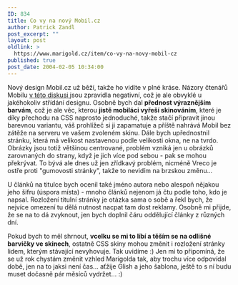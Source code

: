 ```yaml
---
ID: 834
title: Co vy na nový Mobil.cz
author: Patrick Zandl
post_excerpt: ""
layout: post
oldlink: >
  https://www.marigold.cz/item/co-vy-na-novy-mobil-cz
published: true
post_date: 2004-02-05 10:34:00
---
```

<p>
Nový design Mobil.cz už běží, takže ho vidíte v plné kráse. Názory čtenářů Mobilu <A href="http://mobil.idnes.cz/rozbal_diskusi.html?diskuse=17318&amp;vsechny_r=0" target=_blank>v této diskusi </A>jsou zpravidla negativní, což je ale obvyklé u jakéhokoliv střídání designu. Osobně bych dal <STRONG>přednost výraznějším barvám</STRONG>, což je ale věc, kterou <STRONG>jistě mobiláci vyřeší skinováním</STRONG>, které je díky přechodu na CSS naprosto jednoduché, takže stačí připravit jinou barevnou variantu, váš prohlížeč si ji zapamatuje a příště nahrává Mobil bez zátěže na serveru ve vašem zvoleném skinu. Dále bych upřednostnil stránku, která má velikost nastavenou podle velikosti okna, ne na tvrdo. Obrázky jsou totiž většinou centrované, problém vzniká jen u obrázků zarovnaných do strany, když je jich více pod sebou - pak se mohou překrývat. To bývá ale dnes už jen zřídkavý problém, nicméně Vreco je ostře proti "gumovosti stránky", takže to nevidím na brzskou změnu...</p>

<p>
U článků na titulce bych ocenil také jméno autora nebo alespoň nějakou jeho šifru (úspora místa) - mnoho článků nejenom já čtu podle toho, kdo je napsal. Rozložení titulní stránky je otázka sama o sobě a řekl bych, že nejvíce omezení tu dělá nutnost nacpat tam dost reklamy. Osobně mi přijde, že se na to dá zvyknout, jen bych doplnil čáru oddělující články z různých dní. </p>

<p>
Pokud bych to měl shrnout, <STRONG>vcelku se mi to líbí a těším se na odlišné barvičky ve skinech</STRONG>, ostatně CSS skiny mohou změnit i rozložení stránky lidem, kterým stávající nevyhovuje. Tak uvidíme :) Jen mi to připomíná, že se už rok chystám změnit vzhled Marigolda tak, aby trochu více odpovídal době, jen na to jaksi není čas... aťžije Glish a jeho šablona, ještě to s ní budu muset dočasně pár měsíců vydržet... :)</p>
